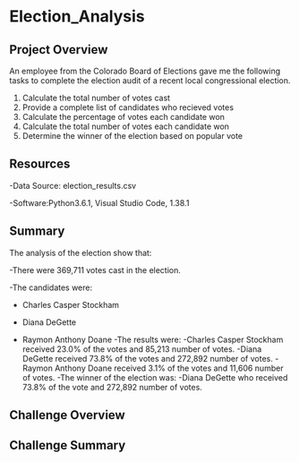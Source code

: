 # Election_Analysis

## Project Overview
An employee from the Colorado Board of Elections gave me the following tasks to complete the election audit of a recent local congressional election.

1. Calculate the total number of votes cast
2. Provide a complete list of candidates who recieved votes
3. Calculate the percentage of votes each candidate won
4. Calculate the total number of votes each candidate won
5. Determine the winner of the election based on popular vote

## Resources
-Data Source: election_results.csv

-Software:Python3.6.1, Visual Studio Code, 1.38.1

## Summary

The analysis of the election show that:

-There were 369,711 votes cast in the election.

-The candidates were:

  - Charles Casper Stockham
  
  - Diana DeGette
  - Raymon Anthony Doane
-The results were:
  -Charles Casper Stockham received 23.0% of the votes and 85,213 number of votes.
  -Diana DeGette received 73.8% of the votes and 272,892 number of votes.
  -Raymon Anthony Doane received 3.1% of the votes and 11,606 number of votes.
-The winner of the election was:
  -Diana DeGette who received 73.8% of the vote and 272,892 number of votes.
  
## Challenge Overview

## Challenge Summary
